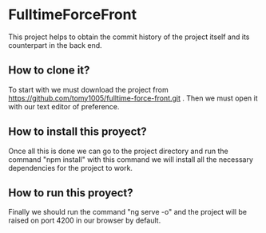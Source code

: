 # FulltimeForceFront

This project helps to obtain the commit history of the project itself and its counterpart in the back end.


## How to clone it?
To start with we must download the project from https://github.com/tomy1005/fulltime-force-front.git .
Then we must open it with our text editor of preference.
## How to install this proyect? 
Once all this is done we can go to the project directory and run the command "npm install" with this command we will install all the necessary dependencies for the project to work.

## How to run this proyect?
Finally we should run the command "ng serve -o" and the project will be raised on port 4200 in our browser by default.

